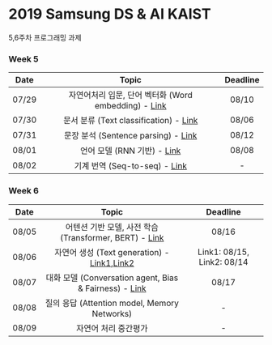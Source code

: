# 2019 Samsung DS & AI KAIST

5,6주차 프로그래밍 과제


### Week 5
| Date | Topic | Deadline | 
|:-------:|:-------:|:------:|
|  07/29 |  자연어처리 입문, 단어 벡터화 (Word embedding) - [Link](https://github.com/Kangyeol-Kim/quiz_for_day29)  |   08/10    |
|  07/30 |  	문서 분류 (Text classification) - [Link](https://github.com/1Konny/object_detection_quiz/blob/master/quiz/quiz.ipynb)| 08/06  |       |
|  07/31 |  문장 분석 (Sentence parsing)  -   [Link](https://github.com/alohays/SAMSUNGxKAIST-AI)    | 08/12 |
|  08/01 |  언어 모델 (RNN 기반)  - [Link](https://github.com/1Konny/semantic-segmentation-quiz/blob/master/quiz.ipynb)  |   08/08    |
|  08/02 |  기계 번역 (Seq-to-seq) - [Link](https://github.com/1Konny/pose-estimation-quiz)  |   -   |

### Week 6
| Date | Topic | Deadline | 
|:-------:|:-------:|:------:|
|  08/05 |  어텐션 기반 모델, 사전 학습 (Transformer, BERT) - [Link](https://github.com/cheonbok94/quiz_for_0809_kaist)  |   08/16   |
|  08/06 |  자연어 생성 (Text generation) - [Link1](https://github.com/jin8/VQA-Tutorial-and-Quiz),[Link2](https://github.com/h19920918/quiz_for_day06) |    Link1: 08/15, Link2: 08/14    |  
|  08/07 |  	대화 모델 (Conversation agent, Bias & Fairness) - [Link](https://github.com/psh01087/quiz_for_0807_kaist)  |   08/17   |
|  08/08 |  	질의 응답 (Attention model, Memory Networks)   |   -    |
|  08/09 |  	자연어 처리 중간평가	  |   -    |
